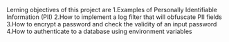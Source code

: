 Lerning objectives of this project are
1.Examples of Personally Identifiable Information (PII)
2.How to implement a log filter that will obfuscate PII fields
3.How to encrypt a password and check the validity of an input password
4.How to authenticate to a database using environment variables
